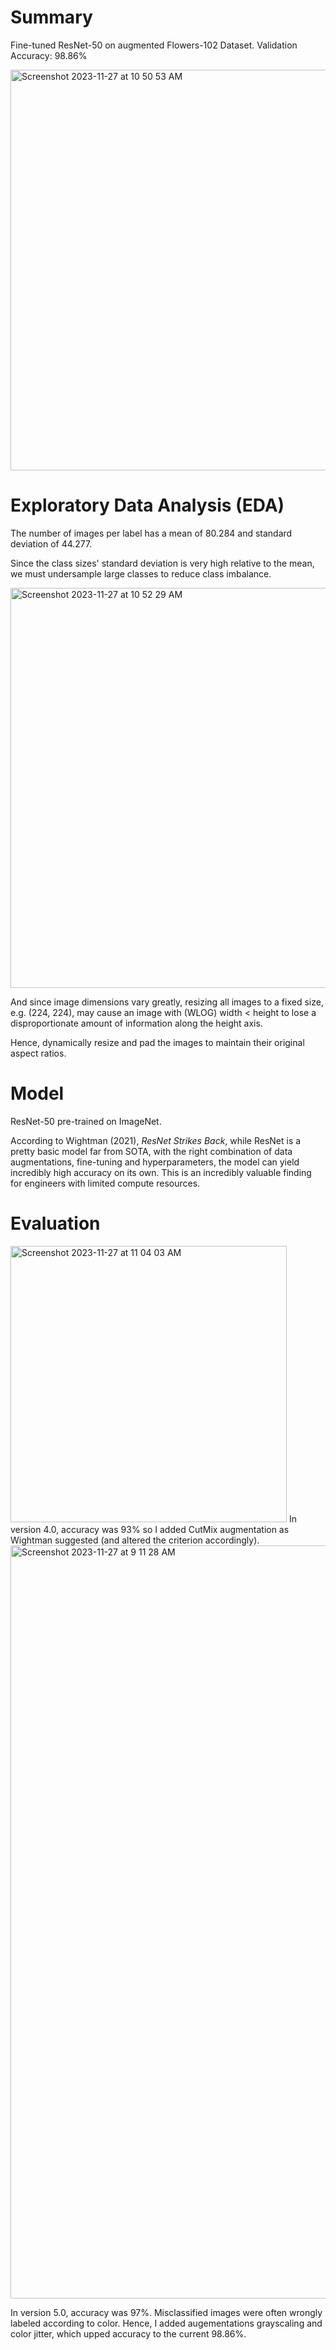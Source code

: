 # Summary

Fine-tuned ResNet-50 on augmented Flowers-102 Dataset.
Validation Accuracy: 98.86%

<img width="641" alt="Screenshot 2023-11-27 at 10 50 53 AM" src="https://github.com/annachrome/Classifying_Flowers/assets/84694222/85588948-2284-4bef-ba04-224d5db1dbbc">

# Exploratory Data Analysis (EDA)
The number of images per label has a mean of 80.284 and standard deviation of 44.277.

Since the class sizes' standard deviation is very high relative to the mean, we must undersample large classes to reduce class imbalance.

<img width="640" alt="Screenshot 2023-11-27 at 10 52 29 AM" src="https://github.com/annachrome/Classifying_Flowers/assets/84694222/36ed9225-f5ba-4764-a575-f62f34d21d63">

And since image dimensions vary greatly, resizing all images to a fixed size, e.g. (224, 224), may cause an image with (WLOG) width < height to lose a disproportionate amount of information along the height axis.

Hence, dynamically resize and pad the images to maintain their original aspect ratios.

# Model
ResNet-50 pre-trained on ImageNet. 

According to Wightman (2021), _ResNet Strikes Back_, while ResNet is a pretty basic model far from SOTA, with the right combination of data augmentations, fine-tuning and hyperparameters, the model can yield incredibly high accuracy on its own. This is an incredibly valuable finding for engineers with limited compute resources.

# Evaluation
<img width="442" alt="Screenshot 2023-11-27 at 11 04 03 AM" src="https://github.com/annachrome/Classifying_Flowers/assets/84694222/b7aed43f-f27a-4481-bacb-99a3377f50dd">
In version 4.0, accuracy was 93% so I added CutMix augmentation as Wightman suggested (and altered the criterion accordingly). 

<img width="1205" alt="Screenshot 2023-11-27 at 9 11 28 AM" src="https://github.com/annachrome/Classifying_Flowers/assets/84694222/708a3bf1-ad97-4480-b785-9fb9b9a021ad">

In version 5.0, accuracy was 97%. Misclassified images were often wrongly labeled according to color. Hence, I added augementations grayscaling and color jitter, which upped accuracy to the current 98.86%.




